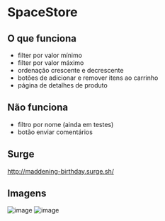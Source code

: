 # SpaceStore

## O que funciona
- filter por valor mínimo
- filter por valor máximo
- ordenação crescente e decrescente
- botões de adicionar e remover itens ao carrinho
- página de detalhes de produto

## Não funciona
- filtro por nome (ainda em testes)
- botão enviar comentários

## Surge
http://maddening-birthday.surge.sh/

## Imagens
![image](https://user-images.githubusercontent.com/50851374/161362763-093aa50c-1677-4b80-806d-080d920248f2.png)
![image](https://user-images.githubusercontent.com/50851374/161363030-fc8d52ae-7fee-4d1b-8e6d-47808bd493e0.png)


